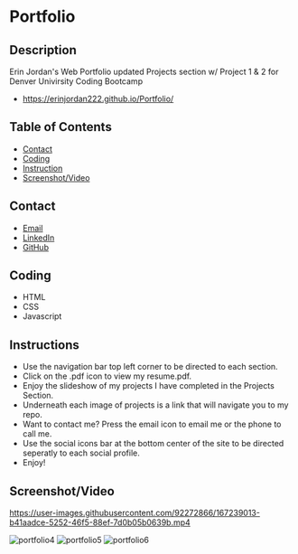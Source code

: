 # Portfolio

## Description
Erin Jordan's Web Portfolio updated Projects section w/ Project 1 & 2 for Denver Univirsity Coding Bootcamp
* https://erinjordan222.github.io/Portfolio/
## Table of Contents
* [Contact](#Contact)
* [Coding](#Coding)
* [Instruction](#Instruction)
* [Screenshot/Video](#Screenshot/Video)
## Contact
* <a href="https://erinjordan2790@gmail.com">Email</a> <br>
* <a href="https://www.linkedin.com/in/erin-jordan-b04210223/">LinkedIn</a> <br>
* <a href="https://github.com/ErinJordan222">GitHub</a> <br>
## Coding
* HTML
* CSS
* Javascript
## Instructions
* Use the navigation bar top left corner to be directed to each section.
* Click on the .pdf icon to view my resume.pdf.
* Enjoy the slideshow of my projects I have completed in the Projects Section.
* Underneath each image of projects is a link that will navigate you to my repo.
* Want to contact me? Press the email icon to email me or the phone to call me.
* Use the social icons bar at the bottom center of the site to be directed seperatly to each social profile.
* Enjoy!
## Screenshot/Video

https://user-images.githubusercontent.com/92272866/167239013-b41aadce-5252-46f5-88ef-7d0b05b0639b.mp4

![portfolio4](https://user-images.githubusercontent.com/92272866/167240263-0f1aae85-35c4-4b9d-8573-115f0a9c0a07.png)
![portfolio5](https://user-images.githubusercontent.com/92272866/167240267-f1f0b0fb-8ee6-4da2-a936-b1caa1a9f1ab.png)
![portfolio6](https://user-images.githubusercontent.com/92272866/167240277-43fd847b-cd5c-44fb-841b-970bae2f04d5.png)
